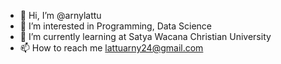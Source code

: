 - 👋 Hi, I’m @arnylattu
- 👀 I’m interested in Programming, Data Science
- 🌱 I’m currently learning at Satya Wacana Christian University
- 📫 How to reach me lattuarny24@gmail.com

<!---
arnylattu/arnylattu is a ✨ special ✨ repository because its `README.md` (this file) appears on your GitHub profile.
You can click the Preview link to take a look at your changes.
--->
